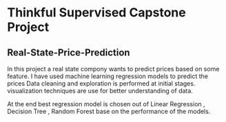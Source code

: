 # Thinkful Supervised Capstone Project
## Real-State-Price-Prediction
In this project a real state compony wants to predict prices based on some feature.
I have used machine learning regression models to predict the prices Data cleaning and exploration is performed at initial stages. 
visualization techniques are use for better understanding of data.

At the end best regression model is chosen out of Linear Regression , Decision Tree , Random Forest base on the performance of the models.
